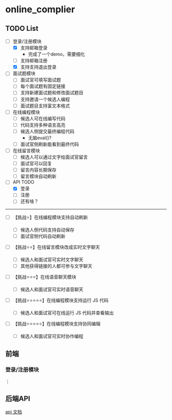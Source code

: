 # online_complier
## TODO List
- [ ] 登录/注册模块
    - [x] 支持邮箱登录
        * 完成了一个demo，需要细化
    - [ ] 支持邮箱注册
    - [x] 支持支持退出登录
- [ ] 面试题模块
    - [ ] 面试官可填写面试题
    - [ ] 每个面试题有固定链接
    - [ ] 支持新建面试题和修改面试题目
    - [ ] 支持邀请一个候选人编程
    - [ ] 面试题目支持富文本格式
- [ ] 在线编程模块
    - [ ] 候选人可在线编写代码
    - [ ] 代码支持多种语言高亮
    - [ ] 候选人侧提交最终编程代码
        * 无脑eval()?
    - [ ] 面试官侧刷新能看到最终代码
- [ ] 在线留言模块
    - [ ] 候选人可以通过文字给面试官留言
    - [ ] 面试官可以回复
    - [ ] 留言内容长期保存
    - [ ] 留言模块自动刷新

- [ ] API TODO
    - [x] 登录
    - [ ] 注册
    - [ ] 还有啥？
    
---
- [ ] 【挑战⭐️】在线编程模块支持自动刷新
    - [ ] 候选人侧代码支持自动保存
    - [ ] 面试官侧代码自动刷新
- [ ] 【挑战⭐️⭐️】在线留言模块改成实时文字聊天
    - [ ] 候选人和面试官可实时文字聊天
    - [ ] 其他获得链接的人都可参与文字聊天
- [ ] 【挑战⭐️⭐️⭐️】在线语音聊天模块

    - [ ] 候选人和面试官可实时语音聊天

- [ ] 【挑战⭐️⭐️⭐️⭐️⭐️】在线编程模块支持运行 JS 代码

    - [ ] 候选人和面试官可在线运行 JS 代码并查看输出

- [ ] 【挑战⭐️⭐️⭐️⭐️⭐️】在线编程模块支持协同编辑

    - [ ] 候选人和面试官可实时协作编程



## 前端

### 登录/注册模块



$\vdots$


## 后端API

[api 文档]( ./server_express/README.md)